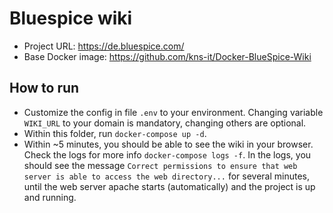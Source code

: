 # Bluespice wiki

- Project URL: https://de.bluespice.com/
- Base Docker image: https://github.com/kns-it/Docker-BlueSpice-Wiki

## How to run
- Customize the config in file `.env` to your environment. Changing variable `WIKI_URL` to your domain is mandatory, changing others are optional.
- Within this folder, run `docker-compose up -d`.
- Within ~5 minutes, you should be able to see the wiki in your browser. Check the logs for more info `docker-compose logs -f`. In the logs, you should see the message `Correct permissions to ensure that web server is able to access the web directory...` for several minutes, until the web server apache starts (automatically) and the project is up and running.
